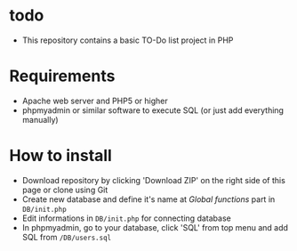 # todo

- This repository contains a basic TO-Do list project in PHP
# Requirements

- Apache web server and PHP5 or higher
- phpmyadmin or similar software to execute SQL (or just add everything manually)
# How to install

- Download repository by clicking 'Download ZIP' on the right side of this page or clone using Git
- Create new database and define it's name at *Global functions* part in `DB/init.php`
- Edit informations in `DB/init.php` for connecting database
- In phpmyadmin, go to your database, click 'SQL' from top menu and add SQL from `/DB/users.sql`
